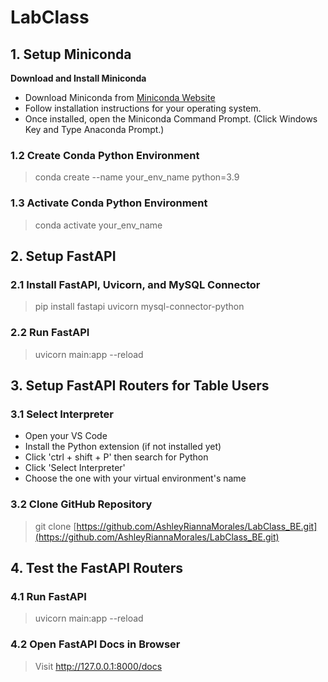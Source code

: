 # LabClass

## 1. Setup Miniconda
**Download and Install Miniconda**
- Download Miniconda from [Miniconda Website](https://docs.anaconda.com/free/miniconda/)
- Follow installation instructions for your operating system.
- Once installed, open the Miniconda Command Prompt. (Click Windows Key and Type Anaconda Prompt.)
### 1.2 Create Conda Python Environment
> conda create --name your_env_name python=3.9
### 1.3 Activate Conda Python Environment
> conda activate your_env_name
## 2. Setup FastAPI
### 2.1 Install FastAPI, Uvicorn, and MySQL Connector
> pip install fastapi uvicorn mysql-connector-python
### 2.2 Run FastAPI
> uvicorn main:app --reload
## 3. Setup FastAPI Routers for Table Users
### 3.1 Select Interpreter
- Open your VS Code
- Install the Python extension (if not installed yet)
- Click 'ctrl + shift + P' then search for Python
- Click 'Select Interpreter'
- Choose the one with your virtual environment's name
### 3.2 Clone GitHub Repository
> git clone [https://github.com/AshleyRiannaMorales/LabClass_BE.git](https://github.com/AshleyRiannaMorales/LabClass_BE.git)
## 4. Test the FastAPI Routers
### 4.1 Run FastAPI
> uvicorn main:app --reload
### 4.2 Open FastAPI Docs in Browser
> Visit http://127.0.0.1:8000/docs
  
 
